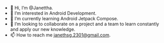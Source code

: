 - 👋 Hi, I’m @Janettha.
- 👀 I’m interested in Android Development.
- 🌱 I’m currently learning Android Jetpack Compose.
- 💞️ I’m looking to collaborate on a project and a team to learn constantly and apply our new knowledge. 
- 📫 How to reach me janethsg.2301@gmail.com.

<!---
Janettha/Janettha is a ✨ special ✨ repository because its `README.md` (this file) appears on your GitHub profile.
You can click the Preview link to take a look at your changes.
--->
